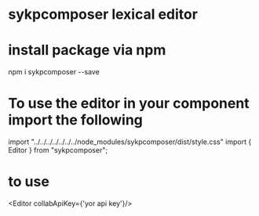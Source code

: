 # sykpcomposer lexical editor 

# install package via npm
npm i sykpcomposer --save

# To use the editor in your component import the following

import "../../../../../../../node_modules/sykpcomposer/dist/style.css"
import { Editor } from "sykpcomposer";

# to use 
<Editor collabApiKey={'yor api key'}/>